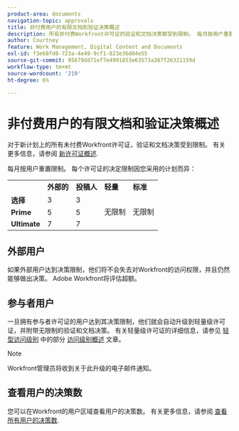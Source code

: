 ```yaml
---
product-area: documents
navigation-topic: approvals
title: 非付费用户的有限文档和验证决策概述 
description: 所有非付费Workfront许可证的验证和文档决策都受到限制。 每月按用户重置限制。
author: Courtney
feature: Work Management, Digital Content and Documents
exl-id: f3e68fd8-723a-4e49-9cf1-823e36d04e55
source-git-commit: 95679dd71ef7e4991853e63573a387f26321159d
workflow-type: tm+mt
source-wordcount: '219'
ht-degree: 6%

---
```


# 非付费用户的有限文档和验证决策概述

对于新计划上的所有未付费Workfront许可证，验证和文档决策受到限制。 有关更多信息，请参阅 [新许可证概述](/help/quicksilver/administration-and-setup/add-users/how-access-levels-work/licenses-overview.md).

每月按用户重置限制。 每个许可证的决定限制因您采用的计划而异：

<table>
  <tr>
   <td> 
   </td>
   <td><strong>外部的</strong> 
   </td>
   <td><strong>投稿人</strong> 
   </td>
   <td><strong>轻量</strong> 
   </td>
   <td><strong>标准</strong> 
   </td>
  </tr>
  <tr>
   <td><strong>选择</strong> 
   </td>
   <td>3 
   </td>
   <td>3 
   </td>
   <td rowspan="3" >无限制 
   </td>
   <td rowspan="3" >无限制 
   </td>
  </tr>
  <tr>
   <td><strong>Prime</strong> 
   </td>
   <td>5 
   </td>
   <td>5 
   </td>
  </tr>
  <tr>
   <td><strong>Ultimate</strong> 
   </td>
   <td>7 
   </td>
   <td>7 
   </td>
  </tr>
</table>

## 外部用户

如果外部用户达到决策限制，他们将不会失去对Workfront的访问权限，并且仍然能够做出决策。 Adobe Workfront将评估超额。

## 参与者用户

一旦拥有参与者许可证的用户达到其决策限制，他们就会自动升级到轻量级许可证，并附带无限制的验证和文档决策。 有关轻量级许可证的详细信息，请参见 [轻型访问级别](/help/quicksilver/administration-and-setup/add-users/how-access-levels-work/access-level-overview.md) 中的部分 [访问级别概述](/help/quicksilver/administration-and-setup/add-users/how-access-levels-work/access-level-overview.md) 文章。

>[!NOTE]
>
>Workfront管理员将收到关于此升级的电子邮件通知。


## 查看用户的决策数

您可以在Workfront的用户区域查看用户的决策数。 有关更多信息，请参阅 [查看所有用户的决策数](/help/quicksilver/review-and-approve-work/tips-tricks-troubleshooting-approvals/view-number-of-decisions-for-users.md).
